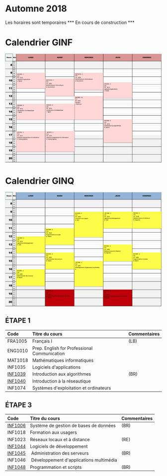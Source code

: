 # Automne 2018

  Les horaires sont temporaires *** En cours de construction ***

# Calendrier GINF
![alt tag](./GINF18A.png)


# Calendrier GINQ
![alt tag](./GINQ18A.png)

## ÉTAPE 1

|     Code	                                                 | Titre du cours                               | Commentaires           |
|:---------------------------------------------------------------|:-------------------------------------------- |:-----------------------| 
| FRA1005	                                                 | Français I                                   | (LB)                   |
| ENG1010	                                                 | Prep. English for Professional Communication |                        |
| MAT1018	                                                 | Mathématiques informatiques                  |                        |
| INF1035	                                                 | Logiciels d'applications                     |                        |
| [INF1039](https://github.com/CollegeBoreal/INF1039-201-18A-02) | Introduction aux algorithmes                 | (BR)                   |
| [INF1040](https://github.com/CollegeBoreal/INF1040-201-17A-02) | Introduction à la réseautique                |                        |
| INF1074	                                                 | Systèmes d'exploitation et ordinateurs       |                        |

## ÉTAPE 3

|     Code	                                                 | Titre du cours                               | Commentaires           |
|:---------------------------------------------------------------|:-------------------------------------------- |:-----------------------| 
| [INF1006](https://github.com/CollegeBoreal/INF1006-201-18A-02) | Système de gestion de bases de données       |  (BR)                  |
| INF1018                                                        | Formation aux usagers                        |                        |
| INF1023                                                        | Réseaux locaux et à distance                 |  (RE)                  |
| [INF1044](https://github.com/CollegeBoreal/INF1044-201-18A-02) | Logiciels de développement                   |                        |
| [INF1045](https://github.com/CollegeBoreal/INF1045-201-18A-02) | Administration des serveurs                  |  (BR)                  |
| INF1046                                                        | Développement d'applications multimédia      |                        |
| [INF1048](https://github.com/CollegeBoreal/INF1048-201-18A-02) | Programmation et scripts                     |  (BR)                  |


